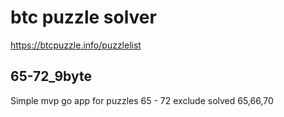 # btc puzzle solver

https://btcpuzzle.info/puzzlelist

## 65-72_9byte

Simple mvp go app for puzzles 65 - 72 exclude solved 65,66,70
